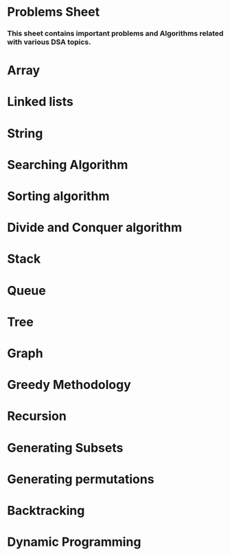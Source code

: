 # Problems Sheet
### This sheet contains important problems and Algorithms related with various DSA topics.

# Array
# Linked lists
# String
# Searching Algorithm
# Sorting algorithm
# Divide and Conquer algorithm
# Stack
# Queue
# Tree
# Graph
# Greedy Methodology
# Recursion
# Generating Subsets
# Generating permutations
# Backtracking
# Dynamic Programming